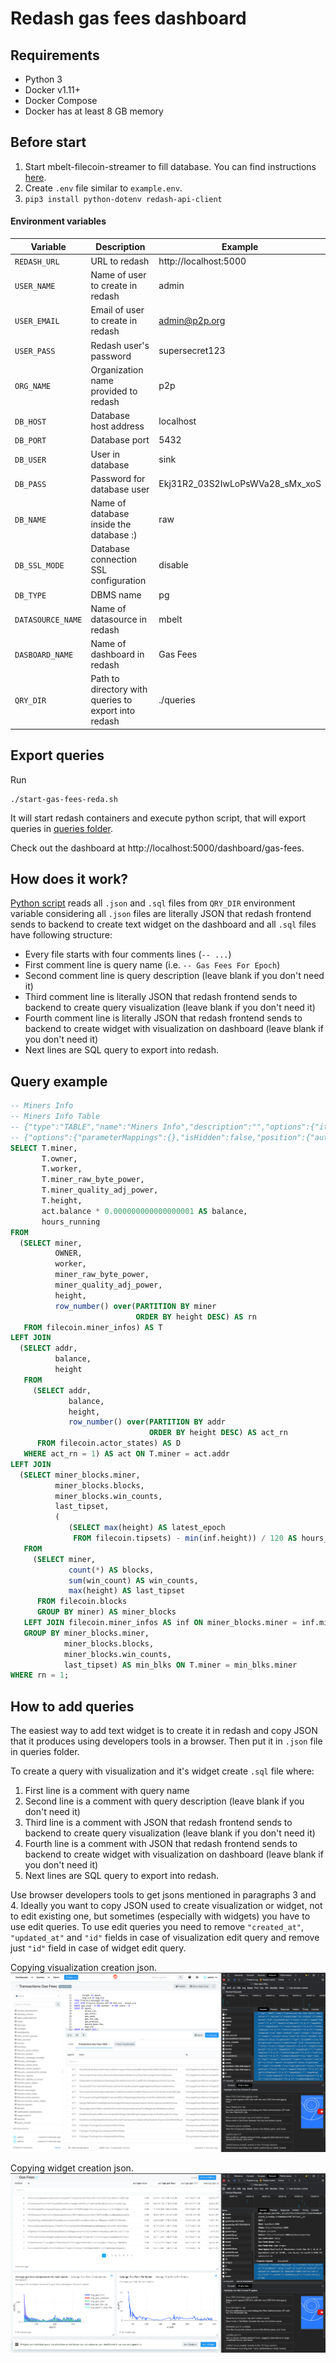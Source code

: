 # Redash gas fees dashboard

## Requirements
* Python 3
* Docker v1.11+
* Docker Compose
* Docker has at least 8 GB memory

## Before start
1. Start mbelt-filecoin-streamer to fill database. You can find instructions [here](../README.MD). 
2. Create `.env` file similar to `example.env`.
3. `pip3 install python-dotenv redash-api-client`

#### Environment variables

| Variable | Description | Example |
| ---- | ---- | ---- |
| `REDASH_URL` | URL to redash | http://localhost:5000 |
| `USER_NAME` | Name of user to create in redash | admin |
| `USER_EMAIL` | Email of user to create in redash | admin@p2p.org |
| `USER_PASS` | Redash user's password | supersecret123 |
| `ORG_NAME` | Organization name provided to redash | p2p |
| `DB_HOST` | Database host address | localhost |
| `DB_PORT` | Database port | 5432 |
| `DB_USER` | User in database | sink |
| `DB_PASS` | Password for database user | Ekj31R2_03S2IwLoPsWVa28_sMx_xoS |
| `DB_NAME` | Name of database inside the database :) | raw |
| `DB_SSL_MODE` | Database connection SSL configuration | disable |
| `DB_TYPE` | DBMS name | pg |
| `DATASOURCE_NAME` | Name of datasource in redash | mbelt |
| `DASBOARD_NAME` | Name of dashboard in redash | Gas Fees |
| `QRY_DIR` | Path to directory with queries to export into redash | ./queries |

## Export queries
Run
```shell script
./start-gas-fees-reda.sh
```

It will start redash containers and execute python script, that will export queries in [queries folder](./queries).

Check out the dashboard at http://localhost:5000/dashboard/gas-fees.

## How does it work?

[Python script](./dashboard.py) reads all `.json` and `.sql` files from `QRY_DIR`
environment variable considering all `.json` files are literally JSON that redash frontend
sends to backend to create text widget on the dashboard and all `.sql` files have following structure:
* Every file starts with four comments lines (`-- ...`)
* First comment line is query name (i.e. `-- Gas Fees For Epoch`)
* Second comment line is query description (leave blank if you don't need it)
* Third comment line is literally JSON that redash frontend sends to backend to create query visualization (leave blank if you don't need it)
* Fourth comment line is literally JSON that redash frontend sends to backend to create widget with visualization on dashboard (leave blank if you don't need it)
* Next lines are SQL query to export into redash.

## Query example

```sql
-- Miners Info
-- Miners Info Table
-- {"type":"TABLE","name":"Miners Info","description":"","options":{"itemsPerPage":10,"columns":[{"booleanValues":["false","true"],"imageUrlTemplate":"{{ @ }}","imageTitleTemplate":"{{ @ }}","imageWidth":"","imageHeight":"","linkUrlTemplate":"{{ @ }}","linkTextTemplate":"{{ @ }}","linkTitleTemplate":"{{ @ }}","linkOpenInNewTab":true,"name":"miner","type":"string","displayAs":"string","visible":true,"order":100000,"title":"miner","allowSearch":true,"alignContent":"left","allowHTML":false,"highlightLinks":false},{"booleanValues":["false","true"],"imageUrlTemplate":"{{ @ }}","imageTitleTemplate":"{{ @ }}","imageWidth":"","imageHeight":"","linkUrlTemplate":"{{ @ }}","linkTextTemplate":"{{ @ }}","linkTitleTemplate":"{{ @ }}","linkOpenInNewTab":true,"name":"owner","type":"string","displayAs":"string","visible":true,"order":100001,"title":"owner","allowSearch":true,"alignContent":"left","allowHTML":false,"highlightLinks":false},{"booleanValues":["false","true"],"imageUrlTemplate":"{{ @ }}","imageTitleTemplate":"{{ @ }}","imageWidth":"","imageHeight":"","linkUrlTemplate":"{{ @ }}","linkTextTemplate":"{{ @ }}","linkTitleTemplate":"{{ @ }}","linkOpenInNewTab":true,"name":"worker","type":"string","displayAs":"string","visible":true,"order":100002,"title":"worker","allowSearch":true,"alignContent":"left","allowHTML":false,"highlightLinks":false},{"numberFormat":"0,0","booleanValues":["false","true"],"imageUrlTemplate":"{{ @ }}","imageTitleTemplate":"{{ @ }}","imageWidth":"","imageHeight":"","linkUrlTemplate":"{{ @ }}","linkTextTemplate":"{{ @ }}","linkTitleTemplate":"{{ @ }}","linkOpenInNewTab":true,"name":"miner_raw_byte_power","type":"integer","displayAs":"number","visible":true,"order":100003,"title":"miner_raw_byte_power","allowSearch":false,"alignContent":"right","allowHTML":true,"highlightLinks":false},{"numberFormat":"0,0","booleanValues":["false","true"],"imageUrlTemplate":"{{ @ }}","imageTitleTemplate":"{{ @ }}","imageWidth":"","imageHeight":"","linkUrlTemplate":"{{ @ }}","linkTextTemplate":"{{ @ }}","linkTitleTemplate":"{{ @ }}","linkOpenInNewTab":true,"name":"miner_quality_adj_power","type":"integer","displayAs":"number","visible":true,"order":100004,"title":"miner_quality_adj_power","allowSearch":false,"alignContent":"right","allowHTML":true,"highlightLinks":false},{"numberFormat":"0,0","booleanValues":["false","true"],"imageUrlTemplate":"{{ @ }}","imageTitleTemplate":"{{ @ }}","imageWidth":"","imageHeight":"","linkUrlTemplate":"{{ @ }}","linkTextTemplate":"{{ @ }}","linkTitleTemplate":"{{ @ }}","linkOpenInNewTab":true,"name":"height","type":"integer","displayAs":"number","visible":true,"order":100005,"title":"height","allowSearch":false,"alignContent":"right","allowHTML":true,"highlightLinks":false},{"numberFormat":"0,0.00","booleanValues":["false","true"],"imageUrlTemplate":"{{ @ }}","imageTitleTemplate":"{{ @ }}","imageWidth":"","imageHeight":"","linkUrlTemplate":"{{ @ }}","linkTextTemplate":"{{ @ }}","linkTitleTemplate":"{{ @ }}","linkOpenInNewTab":true,"name":"balance","type":"float","displayAs":"number","visible":true,"order":100006,"title":"balance","allowSearch":false,"alignContent":"right","allowHTML":true,"highlightLinks":false},{"numberFormat":"0,0","booleanValues":["false","true"],"imageUrlTemplate":"{{ @ }}","imageTitleTemplate":"{{ @ }}","imageWidth":"","imageHeight":"","linkUrlTemplate":"{{ @ }}","linkTextTemplate":"{{ @ }}","linkTitleTemplate":"{{ @ }}","linkOpenInNewTab":true,"name":"hours_running","type":"integer","displayAs":"number","visible":true,"order":100007,"title":"hours_running","allowSearch":false,"alignContent":"right","allowHTML":true,"highlightLinks":false}]},"query_id":26}
-- {"options":{"parameterMappings":{},"isHidden":false,"position":{"autoHeight":true,"sizeX":6,"sizeY":12,"maxSizeY":1000,"maxSizeX":6,"minSizeY":1,"minSizeX":2,"col":0,"row":142}},"text":"","width":1,"dashboard_id":1,"visualization_id":42}
SELECT T.miner,
       T.owner,
       T.worker,
       T.miner_raw_byte_power,
       T.miner_quality_adj_power,
       T.height,
       act.balance * 0.000000000000000001 AS balance,
       hours_running
FROM
  (SELECT miner,
          OWNER,
          worker,
          miner_raw_byte_power,
          miner_quality_adj_power,
          height,
          row_number() over(PARTITION BY miner
                            ORDER BY height DESC) AS rn
   FROM filecoin.miner_infos) AS T
LEFT JOIN
  (SELECT addr,
          balance,
          height
   FROM
     (SELECT addr,
             balance,
             height,
             row_number() over(PARTITION BY addr
                               ORDER BY height DESC) AS act_rn
      FROM filecoin.actor_states) AS D
   WHERE act_rn = 1) AS act ON T.miner = act.addr
LEFT JOIN
  (SELECT miner_blocks.miner,
          miner_blocks.blocks,
          miner_blocks.win_counts,
          last_tipset,
          (
             (SELECT max(height) AS latest_epoch
              FROM filecoin.tipsets) - min(inf.height)) / 120 AS hours_running
   FROM
     (SELECT miner,
             count(*) AS blocks,
             sum(win_count) AS win_counts,
             max(height) AS last_tipset
      FROM filecoin.blocks
      GROUP BY miner) AS miner_blocks
   LEFT JOIN filecoin.miner_infos AS inf ON miner_blocks.miner = inf.miner
   GROUP BY miner_blocks.miner,
            miner_blocks.blocks,
            miner_blocks.win_counts,
            last_tipset) AS min_blks ON T.miner = min_blks.miner
WHERE rn = 1;
```

## How to add queries

The easiest way to add text widget is to create it in redash and copy JSON that it produces
using developers tools in a browser. Then put it in `.json` file in queries folder.

To create a query with visualization and it's widget create `.sql` file where:
1. First line is a comment with query name
2. Second line is a comment with query description (leave blank if you don't need it)
3. Third line is a comment with JSON that redash frontend sends to backend to create query visualization (leave blank if you don't need it)
4. Fourth line is a comment with JSON that redash frontend sends to backend to create widget with visualization on dashboard (leave blank if you don't need it)
5. Next lines are SQL query to export into redash.

Use browser developers tools to get jsons mentioned in paragraphs 3 and 4.
Ideally you want to copy JSON used to create visualization or widget, not to edit existing one,
but sometimes (especially with widgets) you have to use edit queries.
To use edit queries you need to remove `"created_at"`, `"updated_at"` and `"id"` fields in case of visualization edit query
and remove just `"id"` field in case of widget edit query.

Copying visualization creation json.
![visualization json](../images/createVisualizationJson.png "Copying visualization creation json")

Copying widget creation json.
![widget json](../images/createWidgetJson.png "Copying widget creation json")



